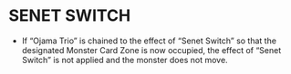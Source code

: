 # SENET SWITCH

*   If “Ojama Trio” is chained to the effect of “Senet Switch” so that the designated Monster Card Zone is now occupied, the effect of “Senet Switch” is not applied and the monster does not move.
